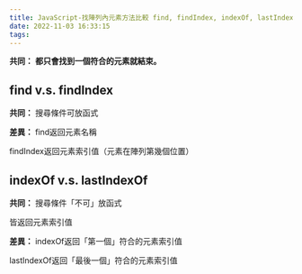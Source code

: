 ```yaml
---
title: JavaScript-找陣列內元素方法比較 find, findIndex, indexOf, lastIndexOf
date: 2022-11-03 16:33:15
tags:
---
```


**共同：**
**都只會找到一個符合的元素就結束。**

## find v.s. findIndex

**共同：**
搜尋條件可放函式

**差異：**
find返回元素名稱

findIndex返回元素索引值（元素在陣列第幾個位置）

## indexOf v.s. lastIndexOf

**共同：**
搜尋條件「不可」放函式

皆返回元素索引值

**差異：**
indexOf返回「第一個」符合的元素索引值

lastIndexOf返回「最後一個」符合的元素索引值